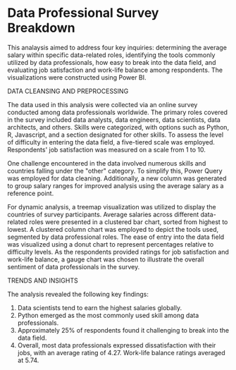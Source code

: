 # Data Professional Survey Breakdown 

This analaysis aimed to address four key inquiries: determining the average salary within specific data-related roles, identifying the tools commonly utilized by data professionals, how easy to break into the data field, and evaluating job satisfaction and work-life balance among respondents. The visualizations were constructed using Power BI.

DATA CLEANSING AND PREPROCESSING

The data used in this analysis were collected via an online survey conducted among data professionals worldwide. The primary roles covered in the survey included data analysts, data engineers, data scientists, data architects, and others. Skills were categorized, with options such as Python, R, Javascript, and a section designated for other skills. To assess the level of difficulty in entering the data field, a five-tiered scale was employed. Respondents' job satisfaction was measured on a scale from 1 to 10.

One challenge encountered in the data involved numerous skills and countries falling under the "other" category. To simplify this, Power Query was employed for data cleaning. Additionally, a new column was generated to group salary ranges for improved analysis using the average salary as a reference point.

For dynamic analysis, a treemap visualization was utilized to display the countries of survey participants. Average salaries across different data-related roles were presented in a clustered bar chart, sorted from highest to lowest. A clustered column chart was employed to depict the tools used, segmented by data professional roles. The ease of entry into the data field was visualized using a donut chart to represent percentages relative to difficulty levels. As the respondents provided ratings for job satisfaction and work-life balance, a gauge chart was chosen to illustrate the overall sentiment of data professionals in the survey.

TRENDS AND INSIGHTS

The analysis revealed the following key findings:

1. Data scientists tend to earn the highest salaries globally.
2. Python emerged as the most commonly used skill among data professionals.
3. Approximately 25% of respondents found it challenging to break into the data field.
4. Overall, most data professionals expressed dissatisfaction with their jobs, with an average rating of 4.27. Work-life balance ratings averaged at 5.74.
